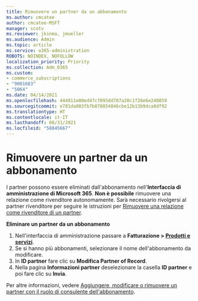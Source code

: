 ```yaml
---
title: Rimuovere un partner da un abbonamento
ms.author: cmcatee
author: cmcatee-MSFT
manager: scotv
ms.reviewer: jkinma, jmueller
ms.audience: Admin
ms.topic: article
ms.service: o365-administration
ROBOTS: NOINDEX, NOFOLLOW
localization_priority: Priority
ms.collection: Adm_O365
ms.custom:
- commerce_subscriptions
- "9001683"
- "5064"
ms.date: 04/14/2021
ms.openlocfilehash: 444911e00ed47cf095dd707a20c1f26e6e240859
ms.sourcegitcommit: e781da003fb7b878854846cbe12b13b9dca8df92
ms.translationtype: HT
ms.contentlocale: it-IT
ms.lasthandoff: 08/31/2021
ms.locfileid: "58845667"
---
```

# <a name="remove-a-partner-from-a-subscription"></a>Rimuovere un partner da un abbonamento

I partner possono essere eliminati dall'abbonamento nell'**Interfaccia di amministrazione di Microsoft 365**. **Non è possibile** rimuovere una relazione come rivenditore autonomamente. Sarà necessario rivolgersi al partner rivenditore per seguire le istruzioni per [Rimuovere una relazione come rivenditore di un partner](https://docs.microsoft.com/partner-center/remove-a-relationship).

**Eliminare un partner da un abbonamento**

1. Nell'interfaccia di amministrazione passare a **Fatturazione > [Prodotti e servizi](https://go.microsoft.com/fwlink/p/?linkid=842054)**.
2. Se si hanno più abbonamenti, selezionare il nome dell'abbonamento da modificare.
3. In **ID partner** fare clic su **Modifica Partner of Record**.
4. Nella pagina **Informazioni partner** deselezionare la casella **ID partner** e poi fare clic su **Invia**.

Per altre informazioni, vedere [Aggiungere, modificare o rimuovere un partner con il ruolo di consulente dell'abbonamento](https://docs.microsoft.com/microsoft-365/admin/misc/add-partner?view=o365-worldwide).
